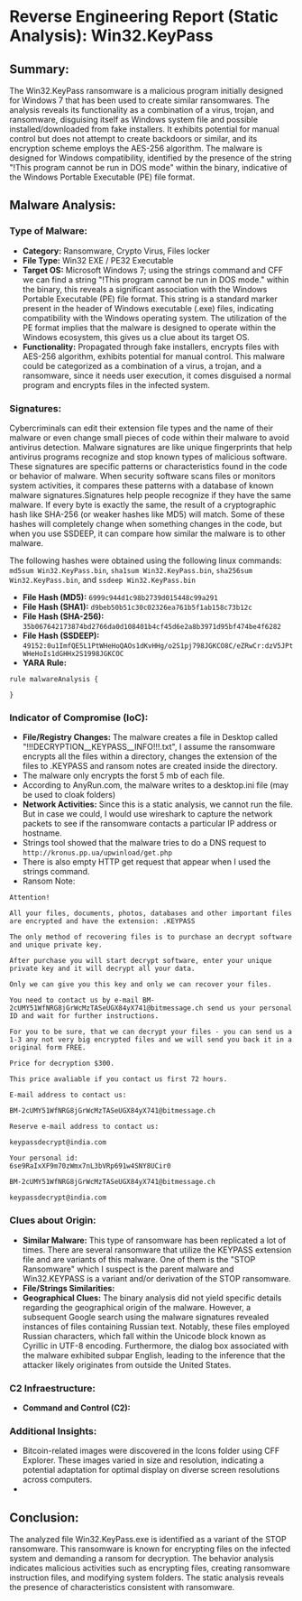 # Reverse Engineering Report (Static Analysis): Win32.KeyPass

## Summary:
The Win32.KeyPass ransomware is a malicious program initially designed for Windows 7 that has been used to create similar ransomwares. The analysis reveals its functionality as a combination of a virus, trojan, and ransomware, disguising itself as Windows system file and possible installed/downloaded from fake installers. It exhibits potential for manual control but does not attempt to create backdoors or similar, and its encryption scheme employs the AES-256 algorithm. The malware is designed for Windows compatibility, identified by the presence of the string "!This program cannot be run in DOS mode" within the binary, indicative of the Windows Portable Executable (PE) file format.


## Malware Analysis:
### Type of Malware:
- **Category:** Ransomware, Crypto Virus, Files locker
- **File Type:** Win32 EXE / PE32 Executable
- **Target OS:** Microsoft Windows 7; using the strings command and CFF we can find a string "!This program cannot be run in DOS mode." within the binary, this reveals a significant association with the Windows Portable Executable (PE) file format. This string is a standard marker present in the header of Windows executable (.exe) files, indicating compatibility with the Windows operating system. The utilization of the PE format implies that the malware is designed to operate within the Windows ecosystem, this gives us a clue about its target OS.
- **Functionality:** Propagated through fake installers, encrypts files with AES-256 algorithm, exhibits potential for manual control. This malware could be categorized as a combination of a virus, a trojan, and a ransomware, since it needs user execution, it comes disguised a normal program and encrypts files in the infected system.

### Signatures:
Cybercriminals can edit their extension file types and the name of their malware or even change small pieces of code within their malware to avoid antivirus detection. Malware signatures are like unique fingerprints that help antivirus programs recognize and stop known types of malicious software. These signatures are specific patterns or characteristics found in the code or behavior of malware. When security software scans files or monitors system activities, it compares these patterns with a database of known malware signatures.Signatures help people recognize if they have the same malware. If every byte is exactly the same, the result of a cryptographic hash like SHA-256 (or weaker hashes like MD5) will match. Some of these hashes will completely change when something changes in the code, but when you use SSDEEP, it can compare how similar the malware is to other malware.   

The following hashes were obtained using the following linux commands:  `md5sum Win32.KeyPass.bin`, `sha1sum Win32.KeyPass.bin`, `sha256sum Win32.KeyPass.bin`, and `ssdeep Win32.KeyPass.bin`
- **File Hash (MD5):** `6999c944d1c98b2739d015448c99a291`
- **File Hash (SHA1):** `d9beb50b51c30c02326ea761b5f1ab158c73b12c`
- **File Hash (SHA-256):** `35b067642173874bd2766da0d108401b4cf45d6e2a8b3971d95bf474be4f6282`
- **File Hash (SSDEEP):** `49152:0u1ImfQE5L1PtWHeHoQAOs1dKvHHg/o2S1pj798JGKCO8C/eZRwCr:dzV5JPtWHeHoIs1dGHHx2S1998JGKCOC`
- **YARA Rule:**
```yara
rule malwareAnalysis {

}
```

### Indicator of Compromise (IoC):
- **File/Registry Changes:** The malware creates a file in Desktop called "!!!DECRYPTION__KEYPASS__INFO!!!.txt", I assume the ransomware encrypts all the files within a directory, changes the extension of the files to .KEYPASS and ransom notes are created inside the directory.
- The malware only encrypts the forst 5 mb of each file.
- According to AnyRun.com, the malware writes to a desktop.ini file (may be used to cloak folders)
- **Network Activities:** Since this is a static analysis, we cannot run the file. But in case we could, I would use wireshark to capture the network packets to see if the ransomware contacts a particular IP address or hostname.
- Strings tool showed that the malware tries to do a DNS request to `http://kronus.pp.ua/upwinload/get.php`
- There is also empty HTTP get request that appear when I used the strings command.
- Ransom Note:
```text
Attention! 

All your files, documents, photos, databases and other important files are encrypted and have the extension: .KEYPASS

The only method of recovering files is to purchase an decrypt software and unique private key.

After purchase you will start decrypt software, enter your unique private key and it will decrypt all your data.

Only we can give you this key and only we can recover your files.

You need to contact us by e-mail BM-2cUMY51WfNRG8jGrWcMzTASeUGX84yX741@bitmessage.ch send us your personal ID and wait for further instructions.

For you to be sure, that we can decrypt your files - you can send us a 1-3 any not very big encrypted files and we will send you back it in a original form FREE.

Price for decryption $300. 

This price avaliable if you contact us first 72 hours.

E-mail address to contact us:

BM-2cUMY51WfNRG8jGrWcMzTASeUGX84yX741@bitmessage.ch

Reserve e-mail address to contact us:

keypassdecrypt@india.com

Your personal id:
6se9RaIxXF9m70zWmx7nL3bVRp691w4SNY8UCir0

BM-2cUMY51WfNRG8jGrWcMzTASeUGX84yX741@bitmessage.ch

keypassdecrypt@india.com
 ```

### Clues about Origin:
- **Similar Malware:** This type of ransomware has been replicated a lot of times. There are several ransomware that utilize the KEYPASS extension file and are variants of this malware. One of them is the "STOP Ransomware" which I suspect is the parent malware and Win32.KEYPASS is a variant and/or derivation of the STOP ransomware. 
- **File/Strings Similarities:** 
- **Geographical Clues:** The binary analysis did not yield specific details regarding the geographical origin of the malware. However, a subsequent Google search using the malware signatures revealed instances of files containing Russian text. Notably, these files employed Russian characters, which fall within the Unicode block known as Cyrillic in UTF-8 encoding. Furthermore, the dialog box associated with the malware exhibited subpar English, leading to the inference that the attacker likely originates from outside the United States.

### C2 Infraestructure:
- **Command and Control (C2):**

### Additional Insights:
- Bitcoin-related images were discovered in the Icons folder using CFF Explorer. These images varied in size and resolution, indicating a potential adaptation for optimal display on diverse screen resolutions across computers.
- 


## Conclusion:
The analyzed file Win32.KeyPass.exe is identified as a variant of the STOP ransomware. This ransomware is known for encrypting files on the infected system and demanding a ransom for decryption. The behavior analysis indicates malicious activities such as encrypting files, creating ransomware instruction files, and modifying system folders. The static analysis reveals the presence of characteristics consistent with ransomware.
